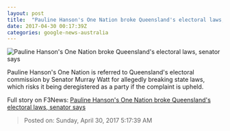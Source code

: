 ```yaml
---
layout: post
title:  "Pauline Hanson's One Nation broke Queensland's electoral laws, senator says"
date: 2017-04-30 00:17:39Z
categories: google-news-australia
---
```


![Pauline Hanson's One Nation broke Queensland's electoral laws, senator says](http://www.abc.net.au/news/image/8414616-1x1-700x700.jpg)

Pauline Hanson's One Nation is referred to Queensland's electoral commission by Senator Murray Watt for allegedly breaking state laws, which risks it being deregistered as a party if the complaint is upheld.


Full story on F3News: [Pauline Hanson's One Nation broke Queensland's electoral laws, senator says](http://www.f3nws.com/n/bRDTQC)

> Posted on: Sunday, April 30, 2017 5:17:39 AM
